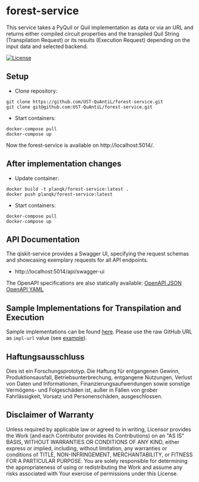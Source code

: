 # forest-service

This service takes a PyQuil or Quil implementation as data or via an URL and returns either compiled circuit properties and the transpiled Quil String (Transpilation Request) or its results (Execution Request) depending on the input data and selected backend.


[![License](https://img.shields.io/badge/License-Apache%202.0-blue.svg)](https://opensource.org/licenses/Apache-2.0)

## Setup
* Clone repository:
```
git clone https://github.com/UST-QuAntiL/forest-service.git 
git clone git@github.com:UST-QuAntiL/forest-service.git
```

* Start containers:
```
docker-compose pull
docker-compose up
```

Now the forest-service is available on http://localhost:5014/.

## After implementation changes
* Update container:
```
docker build -t planqk/forest-service:latest .
docker push planqk/forest-service:latest
```

* Start containers:
```
docker-compose pull
docker-compose up
```

## API Documentation
The qiskit-service provides a Swagger UI, specifying the request schemas and showcasing exemplary requests for all API endpoints.
* http://localhost:5014/api/swagger-ui

The OpenAPI specifications are also statically available:
[OpenAPI JSON](./docs/openapi.json)  
[OpenAPI YAML](./docs/openapi.yaml)

## Sample Implementations for Transpilation and Execution
Sample implementations can be found [here](https://github.com/UST-QuAntiL/nisq-analyzer-content/tree/master/compiler-selection/Shor).
Please use the raw GitHub URL as `impl-url` value (see [example](https://raw.githubusercontent.com/UST-QuAntiL/nisq-analyzer-content/master/compiler-selection/Shor/shor-fix-15-quil.quil)).

## Haftungsausschluss

Dies ist ein Forschungsprototyp.
Die Haftung für entgangenen Gewinn, Produktionsausfall, Betriebsunterbrechung, entgangene Nutzungen, Verlust von Daten und Informationen, Finanzierungsaufwendungen sowie sonstige Vermögens- und Folgeschäden ist, außer in Fällen von grober Fahrlässigkeit, Vorsatz und Personenschäden, ausgeschlossen.

## Disclaimer of Warranty

Unless required by applicable law or agreed to in writing, Licensor provides the Work (and each Contributor provides its Contributions) on an "AS IS" BASIS, WITHOUT WARRANTIES OR CONDITIONS OF ANY KIND, either express or implied, including, without limitation, any warranties or conditions of TITLE, NON-INFRINGEMENT, MERCHANTABILITY, or FITNESS FOR A PARTICULAR PURPOSE.
You are solely responsible for determining the appropriateness of using or redistributing the Work and assume any risks associated with Your exercise of permissions under this License.

